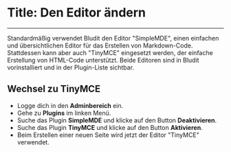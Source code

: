 # Title: Den Editor ändern
<!-- Position: 5 -->
<!-- Date: 2017-10-21 18:00:00 -->
---
Standardmäßig verwendet Bludit den Editor "SimpleMDE", einen einfachen und übersichtlichen Editor für das Erstellen von Markdown-Code.
Stattdessen kann aber auch "TinyMCE" eingesetzt werden, der einfache Erstellung von HTML-Code unterstützt.
Beide Editoren sind in Bludit vorinstalliert und in der Plugin-Liste sichtbar.

## Wechsel zu TinyMCE
- Logge dich in den **Adminbereich** ein.
- Gehe zu **Plugins** im linken Menü.
- Suche das Plugin **SimpleMDE** und klicke auf den Button **Deaktivieren**.
- Suche das Plugin **TinyMCE** und klicke auf den Button **Aktivieren**.
- Beim Erstellen einer neuen Seite wird jetzt der Editor "TinyMCE" verwendet.
